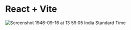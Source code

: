 # React + Vite

![Screenshot 1946-09-16 at 13 59 05 India Standard Time](https://github.com/user-attachments/assets/b237b3ee-0c0f-471c-8fac-908469062981)

